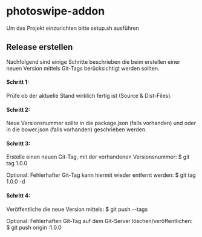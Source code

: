 # photoswipe-addon

Um das Projekt einzurichten bitte setup.sh ausführen

## Release erstellen

Nachfolgend sind einige Schritte beschrieben die beim erstellen einer neuen Version mittels Git-Tags berücksichtigt werden sollten.


#### Schritt 1:

Prüfe ob der aktuelle Stand wirklich fertig ist (Source & Dist-Files).


#### Schritt 2:

Neue Versionsnummer sollte in die package.json (falls vorhanden) und oder in die  bower.json (falls vorhanden) geschrieben werden.


#### Schritt 3:

Erstelle einen neuen Git-Tag, mit der vorhandenen Versionsnummer: $ git tag 1.0.0

Optional: Fehlerhafter Git-Tag kann hiermit wieder entfernt werden: $ git tag 1.0.0 -d


#### Schritt 4:

Veröffentliche die neue Version mittels: $ git push --tags

Optional: Fehlerhaften Git-Tag auf dem Git-Server löschen/veröffentlichen: $ git push origin :1.0.0